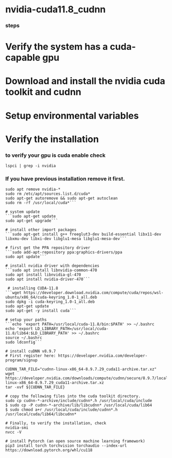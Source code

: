 # nvidia-cuda11.8_cudnn

### steps ####
# Verify the system has a cuda-capable gpu
# Download and install the nvidia cuda toolkit and cudnn
# Setup environmental variables
# Verify the installation
###

### to verify your gpu is cuda enable check
```lspci | grep -i nvidia```

### If you have previous installation remove it first. 
```sudo apt-get purge nvidia*
sudo apt remove nvidia-*
sudo rm /etc/apt/sources.list.d/cuda*
sudo apt-get autoremove && sudo apt-get autoclean
sudo rm -rf /usr/local/cuda*```

# system update
```sudo apt-get update
sudo apt-get upgrade```

# install other import packages
```sudo apt-get install g++ freeglut3-dev build-essential libx11-dev libxmu-dev libxi-dev libglu1-mesa libglu1-mesa-dev```

# first get the PPA repository driver
```sudo add-apt-repository ppa:graphics-drivers/ppa
sudo apt update```

# install nvidia driver with dependencies
```sudo apt install libnvidia-common-470
sudo apt install libnvidia-gl-470
sudo apt install nvidia-driver-470```

 # installing CUDA-11.8
```wget https://developer.download.nvidia.com/compute/cuda/repos/wsl-ubuntu/x86_64/cuda-keyring_1.0-1_all.deb
sudo dpkg -i cuda-keyring_1.0-1_all.deb
sudo apt-get update
sudo apt-get -y install cuda```

# setup your paths
```echo 'export PATH=/usr/local/cuda-11.8/bin:$PATH' >> ~/.bashrc
echo 'export LD_LIBRARY_PATH=/usr/local/cuda-11.8/lib64:$LD_LIBRARY_PATH' >> ~/.bashrc
source ~/.bashrc
sudo ldconfig```

# install cuDNN v8.9.7
# First register here: https://developer.nvidia.com/developer-program/signup

CUDNN_TAR_FILE="cudnn-linux-x86_64-8.9.7.29_cuda11-archive.tar.xz"
wget https://developer.nvidia.com/downloads/compute/cudnn/secure/8.9.7/local_installers/11.x/cudnn-linux-x86_64-8.9.7.29_cuda11-archive.tar.xz
tar -xvf ${CUDNN_TAR_FILE}

# copy the following files into the cuda toolkit directory.
sudo cp cudnn-*-archive/include/cudnn*.h /usr/local/cuda/include 
$ sudo cp -P cudnn-*-archive/lib/libcudnn* /usr/local/cuda/lib64 
$ sudo chmod a+r /usr/local/cuda/include/cudnn*.h /usr/local/cuda/lib64/libcudnn*

# Finally, to verify the installation, check
nvidia-smi
nvcc -V

# install Pytorch (an open source machine learning framework)
pip3 install torch torchvision torchaudio --index-url https://download.pytorch.org/whl/cu118
